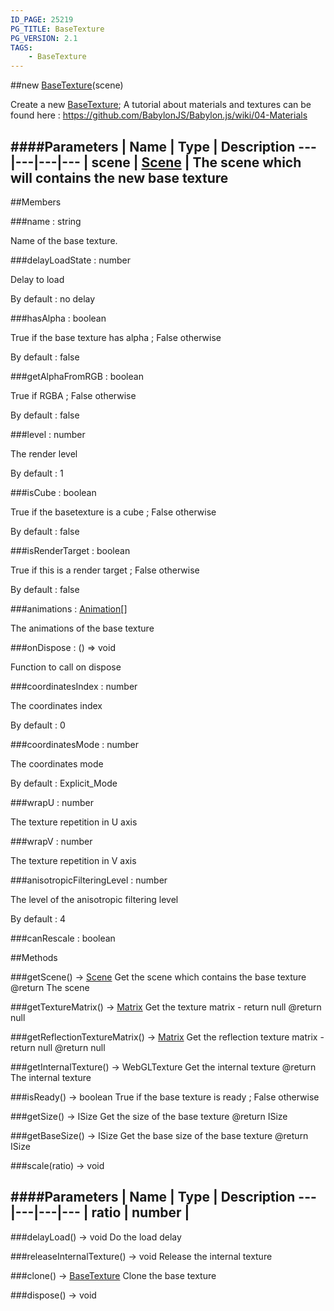 ```yaml
---
ID_PAGE: 25219
PG_TITLE: BaseTexture
PG_VERSION: 2.1
TAGS:
    - BaseTexture
---
```

##new [BaseTexture](/classes/BaseTexture)(scene)




Create a new [BaseTexture](/classes/BaseTexture);
A tutorial about materials and textures can be found here : https://github.com/BabylonJS/Babylon.js/wiki/04-Materials






####Parameters
 | Name | Type | Description
---|---|---|---
 | scene | [Scene](/classes/Scene) | The scene which will contains the new base texture
---

##Members

###name : string





Name of the base texture.




###delayLoadState : number





Delay to load

By default : no delay




###hasAlpha : boolean





True if the base texture has alpha ; False otherwise

By default : false




###getAlphaFromRGB : boolean





True if RGBA ; False otherwise

By default : false




###level : number





The render level

By default : 1




###isCube : boolean





True if the basetexture is a cube ; False otherwise

By default : false




###isRenderTarget : boolean





True if this is a render target ; False otherwise

By default : false




###animations : [Animation](/classes/Animation)[]





The animations of the base texture




###onDispose : () =&gt; void





Function to call on dispose




###coordinatesIndex : number





The coordinates index

By default : 0




###coordinatesMode : number





The coordinates mode

By default : Explicit_Mode




###wrapU : number





The texture repetition in U axis




###wrapV : number





The texture repetition in V axis




###anisotropicFilteringLevel : number





The level of the anisotropic filtering level

By default : 4







###canRescale : boolean














##Methods

###getScene() &rarr; [Scene](/classes/Scene)
Get the scene which contains the base texture
@return The scene








###getTextureMatrix() &rarr; [Matrix](/classes/Matrix)
Get the texture matrix - return null
@return null








###getReflectionTextureMatrix() &rarr; [Matrix](/classes/Matrix)
Get the reflection texture matrix - return null
@return null








###getInternalTexture() &rarr; WebGLTexture
Get the internal texture
@return The internal texture








###isReady() &rarr; boolean
True if the base texture is ready ; False otherwise








###getSize() &rarr; ISize
Get the size of the base texture
@return ISize








###getBaseSize() &rarr; ISize
Get the base size of the base texture
@return ISize








###scale(ratio) &rarr; void





####Parameters
 | Name | Type | Description
---|---|---|---
 | ratio | number | 
---

###delayLoad() &rarr; void
Do the load delay








###releaseInternalTexture() &rarr; void
Release the internal texture








###clone() &rarr; [BaseTexture](/classes/BaseTexture)
Clone the base texture








###dispose() &rarr; void

